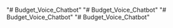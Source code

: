 "# Budget_Voice_Chatbot" 
"# Budget_Voice_Chatbot" 
"# Budget_Voice_Chatbot" 
"# Budget_Voice_Chatbot" 
